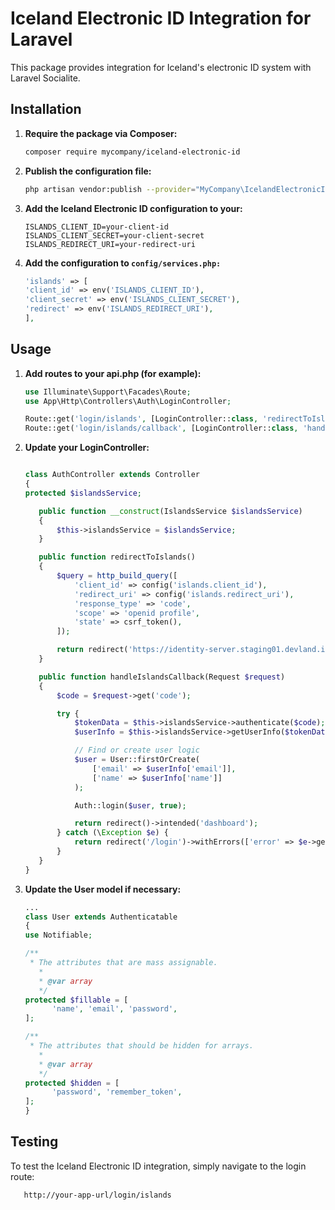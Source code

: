 # Iceland Electronic ID Integration for Laravel

This package provides integration for Iceland's electronic ID system with Laravel Socialite.

## Installation

1. **Require the package via Composer:**

   ```bash
   composer require mycompany/iceland-electronic-id
   ```
2. **Publish the configuration file:**
    ```bash
    php artisan vendor:publish --provider="MyCompany\IcelandElectronicID\IslandsServiceProvider"
    ```
3. **Add the Iceland Electronic ID configuration to your:**
    ```dotenv
    ISLANDS_CLIENT_ID=your-client-id
    ISLANDS_CLIENT_SECRET=your-client-secret
    ISLANDS_REDIRECT_URI=your-redirect-uri
    ```
4. **Add the configuration to `config/services.php:`**
    ```php
    'islands' => [
    'client_id' => env('ISLANDS_CLIENT_ID'),
    'client_secret' => env('ISLANDS_CLIENT_SECRET'),
    'redirect' => env('ISLANDS_REDIRECT_URI'),
    ],
    ```

## Usage

1. **Add routes to your api.php (for example):**
    ```php
    use Illuminate\Support\Facades\Route;
    use App\Http\Controllers\Auth\LoginController;
    
    Route::get('login/islands', [LoginController::class, 'redirectToIslands']);
    Route::get('login/islands/callback', [LoginController::class, 'handleIslandsCallback']);
    ```
2. **Update your LoginController:**
    ```php

   class AuthController extends Controller
   {
   protected $islandsService;
   
       public function __construct(IslandsService $islandsService)
       {
           $this->islandsService = $islandsService;
       }
   
       public function redirectToIslands()
       {
           $query = http_build_query([
               'client_id' => config('islands.client_id'),
               'redirect_uri' => config('islands.redirect_uri'),
               'response_type' => 'code',
               'scope' => 'openid profile',
               'state' => csrf_token(),
           ]);
   
           return redirect('https://identity-server.staging01.devland.is/connect/authorize?' . $query);
       }
   
       public function handleIslandsCallback(Request $request)
       {
           $code = $request->get('code');
   
           try {
               $tokenData = $this->islandsService->authenticate($code);
               $userInfo = $this->islandsService->getUserInfo($tokenData['access_token']);
   
               // Find or create user logic
               $user = User::firstOrCreate(
                   ['email' => $userInfo['email']],
                   ['name' => $userInfo['name']]
               );
   
               Auth::login($user, true);
   
               return redirect()->intended('dashboard');
           } catch (\Exception $e) {
               return redirect('/login')->withErrors(['error' => $e->getMessage()]);
           }
       }
   }
    ```
3. **Update the User model if necessary:**
    ```php
    ...
    class User extends Authenticatable
    {
    use Notifiable;
    
    /**
     * The attributes that are mass assignable.
       *
       * @var array
       */
    protected $fillable = [
          'name', 'email', 'password',
    ];
    
    /**
     * The attributes that should be hidden for arrays.
       *
       * @var array
       */
    protected $hidden = [
          'password', 'remember_token',
    ];
    }
      ```
   
## Testing

To test the Iceland Electronic ID integration, simply navigate to the login route:
   ```text
      http://your-app-url/login/islands
   ```
